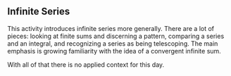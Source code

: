 ## Infinite Series

This activity introduces infinite series more generally.  There are a lot of pieces: looking at finite sums and discerning a pattern, comparing a series and an integral, and recognizing a series as being telescoping.  The main emphasis is growing familiarity with the idea of a convergent infinite sum.  

With all of that there is no applied context for this day.  

